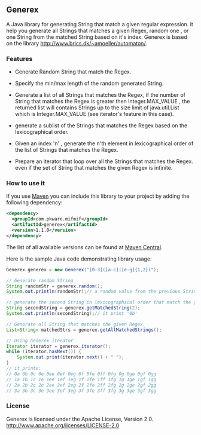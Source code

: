 ## Generex

A Java library for generating String that match  a given regular expression. it help you generate all Strings that matches a given Regex, random one , or one String from the matched String based on it's index.
Generex is based on the library http://www.brics.dk/~amoeller/automaton/.

### Features

- Generate Random String that match the Regex.

- Specify the min/max length  of the random generated String.

- Generate a list of all Strings that matches the Regex, if the number of String that matches the Regex is greater then Integer.MAX_VALUE , the returned list will contains Strings up to the size limit of java.util.List which is Integer.MAX_VALUE (see iterator's feature in this case). 

- generate a sublist of the Strings that matches the Regex based on the lexicographical order.

- Given an index 'n' , generate the n'th element in lexicographical order of the list of Strings that matches the Regex.

- Prepare an iterator that loop over all the Strings that matches the Regex. even if the set of String that matches the given Regex is infinite.
 

### How to use it

If you use [Maven](http://maven.apache.org) you can include this library to your project by adding the following dependency: 
```xml
<dependency>
  <groupId>com.pkware.mifmif</groupId>
  <artifactId>generex</artifactId>
  <version>1.1.0</version>
</dependency>
```

The list of all available versions can be found at [Maven Central](http://search.maven.org/#browse|588844112).

Here is the sample Java code demonstrating library usage:
```java
Generex generex = new Generex("[0-3]([a-c]|[e-g]{1,2})");

// Generate random String
String randomStr = generex.random();
System.out.println(randomStr);// a random value from the previous String list

// generate the second String in lexicographical order that match the given Regex.
String secondString = generex.getMatchedString(2);
System.out.println(secondString);// it print '0b'

// Generate all String that matches the given Regex.
List<String> matchedStrs = generex.getAllMatchedStrings();

// Using Generex iterator
Iterator iterator = generex.iterator();
while (iterator.hasNext()) {
    System.out.print(iterator.next() + " ");
}
// it prints:
// 0a 0b 0c 0e 0ee 0ef 0eg 0f 0fe 0ff 0fg 0g 0ge 0gf 0gg
// 1a 1b 1c 1e 1ee 1ef 1eg 1f 1fe 1ff 1fg 1g 1ge 1gf 1gg
// 2a 2b 2c 2e 2ee 2ef 2eg 2f 2fe 2ff 2fg 2g 2ge 2gf 2gg
// 3a 3b 3c 3e 3ee 3ef 3eg 3f 3fe 3ff 3fg 3g 3ge 3gf 3gg
```

### License

Generex is licensed under the Apache License, Version 2.0.  
http://www.apache.org/licenses/LICENSE-2.0


 
